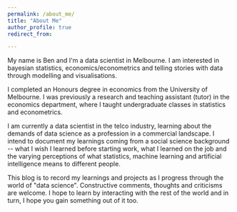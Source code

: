 ```yaml
---
permalink: /about_me/
title: "About Me"
author_profile: true
redirect_from: 

---
```


My name is Ben and I'm a data scientist in Melbourne. I am interested in bayesian statistics, economics/econometrics and telling stories with data through modelling and visualisations.

I completed an Honours degree in economics from the University of Melbourne. I was previously a research and teaching assistant (tutor) in the economics department, where I taught undergraduate classes in statistics and econometrics.

I am currently a data scientist in the telco industry, learning about the demands of data science as a profession in a commercial landscape. I intend to document my learnings coming from a social science background  -- what I wish I learned before starting work, what I learned on the job and the varying perceptions of what statistics, machine learning and artificial intelligence means to different people.

This blog is to record my learnings and projects as I progress through the world of "data science". Constructive comments, thoughts and criticisms are welcome. I hope to learn by interacting with the rest of the world and in turn, I hope you gain something out of it too.